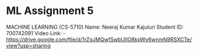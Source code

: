# ML Assignment 5
MACHINE LEARNING (CS-5710) 
Name: Neeraj Kumar Kajuluri 
Student ID: 700742091 
Video Link: -https://drive.google.com/file/d/1rZgJMQwfSwbUIlO8kpWv6wnmN9RSXCTe/view?usp=sharing
